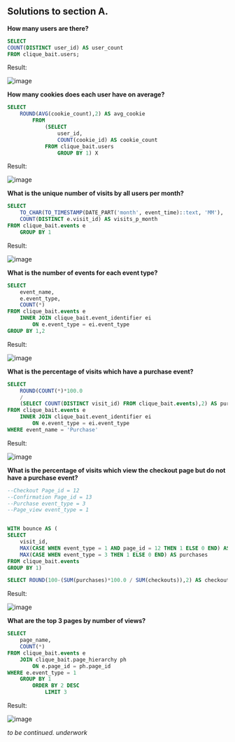 ## Solutions to section A.

**How many users are there?**

```sql
SELECT 
COUNT(DISTINCT user_id) AS user_count
FROM clique_bait.users;
```
Result:

![image](https://user-images.githubusercontent.com/104590611/214282598-ac5a99b4-34ff-4d84-ae79-03e08ed14918.png)



**How many cookies does each user have on average?**

```sql
SELECT
	ROUND(AVG(cookie_count),2) AS avg_cookie
		FROM
			(SELECT 
				user_id, 
				COUNT(cookie_id) AS cookie_count
			FROM clique_bait.users
				GROUP BY 1) X
```
Result:

![image](https://user-images.githubusercontent.com/104590611/214284460-aad955fb-8ca1-44e6-ba0b-c7ef246a8cc2.png)



**What is the unique number of visits by all users per month?**

```sql
SELECT 
	TO_CHAR(TO_TIMESTAMP(DATE_PART('month', event_time)::text, 'MM'), 'Month') AS MONTH,
	COUNT(DISTINCT e.visit_id) AS visits_p_month
FROM clique_bait.events e
	GROUP BY 1
```

Result:


![image](https://user-images.githubusercontent.com/104590611/214289405-ddb70357-4382-4ba6-85e3-55d7d18074d2.png)



**What is the number of events for each event type?**



```sql
SELECT 
	event_name,
	e.event_type,
	COUNT(*)
FROM clique_bait.events e
	INNER JOIN clique_bait.event_identifier ei
		ON e.event_type = ei.event_type
GROUP BY 1,2
```

Result:


![image](https://user-images.githubusercontent.com/104590611/214290687-80ec446c-80d5-4d33-974a-e20e690663f8.png)


**What is the percentage of visits which have a purchase event?**

```sql
SELECT 
	ROUND(COUNT(*)*100.0
	/
	(SELECT COUNT(DISTINCT visit_id) FROM clique_bait.events),2) AS purchase_percentage
FROM clique_bait.events e
	INNER JOIN clique_bait.event_identifier ei
		ON e.event_type = ei.event_type
WHERE event_name = 'Purchase'
```

Result:

![image](https://user-images.githubusercontent.com/104590611/214293490-2f928d56-ffb8-457f-8668-9313f6d87f8b.png)

**What is the percentage of visits which view the checkout page but do not have a purchase event?**


```sql
--Checkout Page_id = 12
--Confirmation Page_id = 13
--Purchase event_type = 3
--Page_view event_type = 1


WITH bounce AS (
SELECT 
	visit_id,
	MAX(CASE WHEN event_type = 1 AND page_id = 12 THEN 1 ELSE 0 END) AS checkouts,
	MAX(CASE WHEN event_type = 3 THEN 1 ELSE 0 END) AS purchases
FROM clique_bait.events
GROUP BY 1)

SELECT ROUND(100-(SUM(purchases)*100.0 / SUM(checkouts)),2) AS checkouts_without_purchase FROM bounce
```

Result: 

![image](https://user-images.githubusercontent.com/104590611/214401418-010a628a-6b6d-4645-b354-aad6e8fae770.png)


**What are the top 3 pages by number of views?**

```sql
SELECT 
	page_name,
	COUNT(*)
FROM clique_bait.events e
	JOIN clique_bait.page_hierarchy ph
		ON e.page_id = ph.page_id
WHERE e.event_type = 1
	GROUP BY 1
		ORDER BY 2 DESC
			LIMIT 3

```

Result:

![image](https://user-images.githubusercontent.com/104590611/214403715-95254434-01d7-4675-9894-632fc509699d.png)


*to be continued.*
*underwork*
